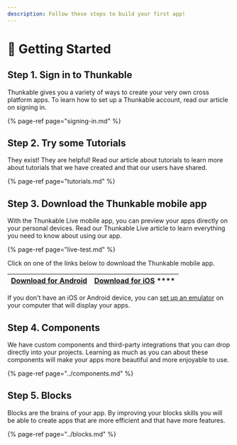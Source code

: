 ```yaml
---
description: Follow these steps to build your first app!
---
```


# 👶 Getting Started

## Step 1. Sign in to Thunkable

Thunkable gives you a variety of ways to create your very own cross platform apps. To learn how to set up a Thunkable account, read our article on signing in.

{% page-ref page="signing-in.md" %}

## **Step 2. Try some Tutorials**

They exist! They are helpful! Read our article about tutorials to learn more about tutorials that we have created and that our users have shared. 

{% page-ref page="tutorials.md" %}

## **Step 3.** **Download the Thunkable mobile app**

With the Thunkable Live mobile app, you can preview your apps directly on your personal devices. Read our Thunkable Live article to learn everything you need to know about using our app.

{% page-ref page="live-test.md" %}

Click on one of the links below to download the Thunkable mobile app.

| [**Download for Android**](https://play.google.com/store/apps/details?id=com.thunkable.live) | [**Download for iOS**](http://appstore.com/thunkablelive)      **** |
| :---: | :---: |


If you don't have an iOS or Android device, you can [set up an emulator](../emulators.md) on your computer that will display your apps.

## Step 4. Components

We have custom components and third-party integrations that you can drop directly into your projects. Learning as much as you can about these components will make your apps more beautiful and more enjoyable to use.

{% page-ref page="../components.md" %}

## Step 5. Blocks

Blocks are the brains of your app. By improving your blocks skills you will be able to create apps that are more efficient and that have more features.

{% page-ref page="../blocks.md" %}

 

